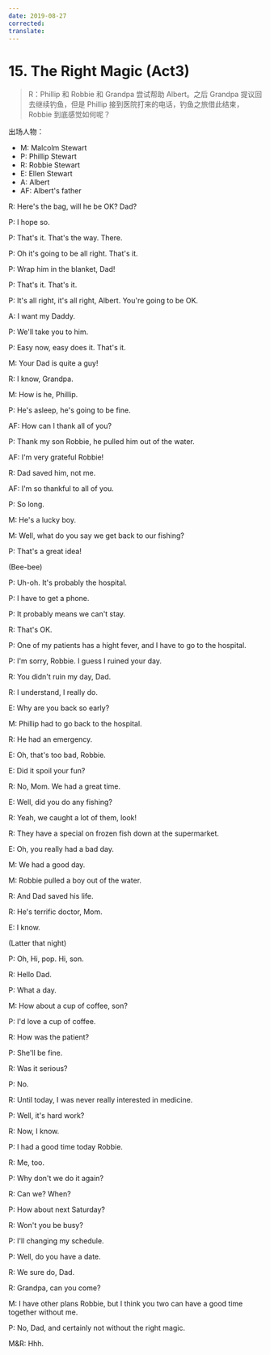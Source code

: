```yaml
---
date: 2019-08-27
corrected: 
translate:
---
```


# 15. The Right Magic (Act3)

> R：Phillip 和 Robbie 和 Grandpa 尝试帮助 Albert。之后 Grandpa 提议回去继续钓鱼，但是 Phillip 接到医院打来的电话，钓鱼之旅借此结束，Robbie 到底感觉如何呢？

出场人物：

- M: Malcolm Stewart
- P: Phillip Stewart
- R: Robbie Stewart
- E: Ellen Stewart
- A: Albert
- AF: Albert's father

R: Here's the bag, will he be OK? Dad?

P: I hope so.

P: That's it. That's the way. There.

P: Oh it's going to be all right. That's it.

P: Wrap him in the blanket, Dad!

P: That's it. That's it.

P: It's all right, it's all right, Albert. You're going to be OK.

A: I want my Daddy.

P: We'll take you to him.

P: Easy now, easy does it. That's it.

M: Your Dad is quite a guy!

R: I know, Grandpa.

M: How is he, Phillip.

P: He's asleep, he's going to be fine.

AF: How can I thank all of you?

P: Thank my son Robbie, he pulled him out of the water.

AF: I'm very grateful Robbie!

R: Dad saved him, not me.

AF: I'm so thankful to all of you.

P: So long.

M: He's a lucky boy.

M: Well, what do you say we get back to our fishing?

P: That's a great idea!

(Bee-bee)

P: Uh-oh. It's probably the hospital.

P: I have to get a phone.

P: It probably means we can't stay.

R: That's OK.

P: One of my patients has a hight fever, and I have to go to the hospital.

P: I'm sorry, Robbie. I guess I ruined your day.

R: You didn't ruin my day, Dad.

R: I understand, I really do.

E: Why are you back so early?

M: Phillip had to go back to the hospital.

R: He had an emergency.

E: Oh, that's too bad, Robbie.

E: Did it spoil your fun?

R: No, Mom. We had a great time.

E: Well, did you do any fishing?

R: Yeah, we caught a lot of them, look!

R: They have a special on frozen fish down at the supermarket.

E: Oh, you really had a bad day.

M: We had a good day.

M: Robbie pulled a boy out of the water.

R: And Dad saved his life.

R: He's terrific doctor, Mom.

E: I know.

(Latter that night)

P: Oh, Hi, pop. Hi, son.

R: Hello Dad.

P: What a day.

M: How about a cup of coffee, son?

P: I'd love a cup of coffee.

R: How was the patient?

P: She'll be fine.

R: Was it serious?

P: No.

R: Until today, I was never really interested in medicine.

P: Well, it's hard work?

R: Now, I know.

P: I had a good time today Robbie.

R: Me, too.

P: Why don't we do it again?

R: Can we? When?

P: How about next Saturday?

R: Won't you be busy?

P: I'll changing my schedule.

P: Well, do you have a date.

R: We sure do, Dad.

R: Grandpa, can you come?

M: I have other plans Robbie, but I think you two can have a good time together without me.

P: No, Dad, and certainly not without the right magic.

M&R: Hhh.
